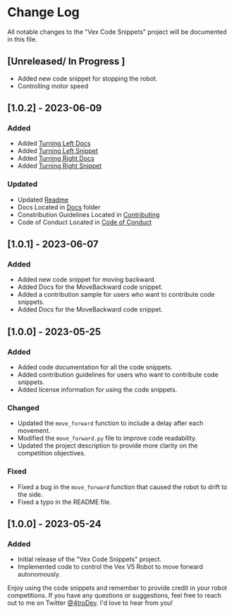 # Change Log

All notable changes to the "Vex Code Snippets" project will be documented in this file.

## [Unreleased/ In Progress ] 
- Added new code snippet for stopping the robot.
- Controlling motor speed


## [1.0.2] - 2023-06-09

### Added
- Added [Turning Left Docs](../docs/turning_left.md)
- Added [Turning Left Snippet](../turn_left.py)
- Added [Turning Right Docs](../docs/turning_right.md)
- Added [Turning Right Snippet](../turn_right.py)
### Updated
- Updated [Readme](../README.md)
- Docs Located in [Docs](../docs) folder
- Constribution Guidelines Located in [Contributing](../CONTRIBUTING.md)
- Code of Conduct Located in [Code of Conduct](../CODE_OF_CONDUCT.md)

## [1.0.1] - 2023-06-07
### Added
- Added new code snippet for moving backward.
- Added Docs for the MoveBackward code snippet.
- Added a contribution sample for users who want to contribute code snippets.
- Added Docs for the MoveBackward code snippet.



## [1.0.0] - 2023-05-25
### Added


- Added code documentation for all the code snippets.
- Added contribution guidelines for users who want to contribute code snippets.
- Added license information for using the code snippets.

### Changed

- Updated the `move_forward` function to include a delay after each movement.
- Modified the `move_forward.py` file to improve code readability.
- Updated the project description to provide more clarity on the competition objectives.

### Fixed

- Fixed a bug in the `move_forward` function that caused the robot to drift to the side.
- Fixed a typo in the README file.

## [1.0.0] - 2023-05-24

### Added

- Initial release of the "Vex Code Snippets" project.
- Implemented code to control the Vex V5 Robot to move forward autonomously.

Enjoy using the code snippets and remember to provide credit in your robot competitions. If you have any questions or suggestions, feel free to reach out to me on Twitter [@4troDev](https://twitter.com/4troDev). I'd love to hear from you!